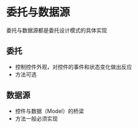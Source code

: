 # 委托与数据源

委托与数据源都是委托设计模式的具体实现

## 委托

- 控制控件外观，对控件的事件和状态变化做出反应
- 方法可选

## 数据源

- 控件与数据（Model）的桥梁
- 方法一般必须实现

## 